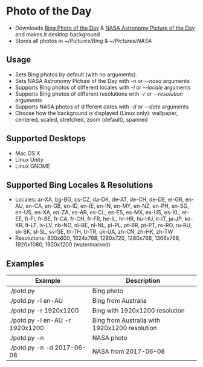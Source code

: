 # Photo of the Day

- Downloads [Bing Photo of the Day](https://www.bing.com/gallery/) & [NASA Astronomy Picture of the Day](https://apod.nasa.gov/apod/astropix.html) and makes it desktop background
- Stores all photos in _~/Pictures/Bing_ & _~/Pictures/NASA_

## Usage

- Sets Bing photos by default (with no arguments).
- Sets NASA Astronomy Picture of the Day with _-n_ or _--nasa_ arguments
- Supports Bing photos of different locales with _-l_ or _--locale_ arguments
- Supports Bing photos of different resolutions with _-r_ or _--resolution_ arguments
- Supports NASA photos of different dates with _-d_ or _--date_ arguments
- Choose how the background is displayed (Linux only): wallpaper, centered, scaled, stretched, zoom (default), spanned

## Supported Desktops

- Mac OS X
- Linux Unity
- Linux GNOME

## Supported Bing Locales & Resolutions

- Locales: ar-XA, bg-BG, cs-CZ, da-DK, de-AT, de-CH, de-DE, el-GR, en-AU, en-CA, en-GB, en-ID, en-IE, en-IN, en-MY, en-NZ, en-PH, en-SG, en-US, en-XA, en-ZA, es-AR, es-CL, es-ES, es-MX, es-US, es-XL, et-EE, fi-FI, fr-BE, fr-CA, fr-CH, fr-FR, he-IL, hr-HR, hu-HU, it-IT, ja-JP, ko-KR, lt-LT, lv-LV, nb-NO, nl-BE, nl-NL, pl-PL, pt-BR, pt-PT, ro-RO, ru-RU, sk-SK, sl-SL, sv-SE, th-TH, tr-TR, uk-UA, zh-CN, zh-HK, zh-TW
- Resolutions: 800x600, 1024x768, 1280x720, 1280x768, 1366x768, 1920x1080, 1920x1200 (watermarked)

## Examples

Example                         | Description
------------------------------- | ---------------------------------------------
./potd.py                       | Bing photo
./potd.py -l en-AU              | Bing from Australia
./potd.py -r 1920x1200          | Bing with 1920x1200 resolution
./potd.py -l en-AU -r 1920x1200 | Bing from Australia with 1920x1200 resolution
./potd.py -n                    | NASA photo
./potd.py -n -d 2017-06-08      | NASA from 2017-06-08
